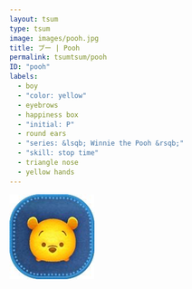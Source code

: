 ```yaml
---
layout: tsum
type: tsum
image: images/pooh.jpg
title: プー | Pooh
permalink: tsumtsum/pooh
ID: "pooh"
labels:
  - boy
  - "color: yellow"
  - eyebrows
  - happiness box
  - "initial: P"
  - round ears
  - "series: &lsqb; Winnie the Pooh &rsqb;"
  - "skill: stop time"
  - triangle nose
  - yellow hands
---
```

<img class="ui image" src="../images/pooh.jpg">
